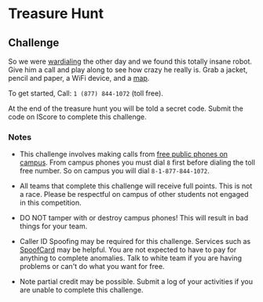 # Treasure Hunt

## Challenge
So we were [wardialing](https://en.wikipedia.org/wiki/War_dialing) the other day and we found this totally insane robot.  Give him a call and play along to see how crazy he really is.  Grab a jacket, pencil and paper, a WiFi device, and a [map](http://www.fpm.iastate.edu/maps/).

To get started, Call: `1 (877) 844-1072` (toll free).

At the end of the treasure hunt you will be told a secret code.  Submit the code on IScore to complete this challenge.

### Notes

- This challenge involves making calls from [free public phones on campus](http://www.it.iastate.edu/howtos/dial).  From campus phones you must dial `8` first before dialing the toll free number.  So on campus you will dial `8-1-877-844-1072`.

- All teams that complete this challenge will receive full points.  This is not a race.  Please be respectful on campus of other students not engaged in this competition.

- DO NOT tamper with or destroy campus phones!  This will result in bad things for your team.

- Caller ID Spoofing may be required for this challenge.  Services such as [SpoofCard](http://www.spoofcard.com/) may be helpful. You are not expected to have to pay for anything to complete anomalies.  Talk to white team if you are having problems or can't do what you want for free.

- Note partial credit may be possible.  Submit a log of your activities if you are unable to complete this challenge.
